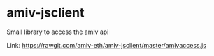 # amiv-jsclient
Small library to access the amiv api

Link: https://rawgit.com/amiv-eth/amiv-jsclient/master/amivaccess.js